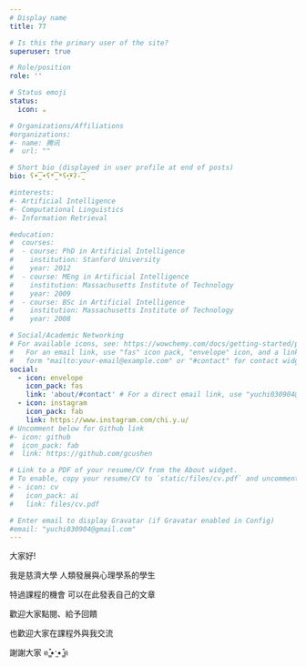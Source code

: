 ```yaml
---
# Display name
title: 77

# Is this the primary user of the site?
superuser: true

# Role/position
role: ''

# Status emoji
status:
  icon: ☕️

# Organizations/Affiliations
#organizations:
#- name: 腾讯
#  url: ""

# Short bio (displayed in user profile at end of posts)
bio: ʕ•̫͡•ʕ*̫͡*ʕ•͓͡•ʔ-̫͡

#interests:
#- Artificial Intelligence
#- Computational Linguistics
#- Information Retrieval

#education:
#  courses:
#  - course: PhD in Artificial Intelligence
#    institution: Stanford University
#    year: 2012
#  - course: MEng in Artificial Intelligence
#    institution: Massachusetts Institute of Technology
#    year: 2009
#  - course: BSc in Artificial Intelligence
#    institution: Massachusetts Institute of Technology
#    year: 2008

# Social/Academic Networking
# For available icons, see: https://wowchemy.com/docs/getting-started/page-builder/#icons
#   For an email link, use "fas" icon pack, "envelope" icon, and a link in the
#   form "mailto:your-email@example.com" or "#contact" for contact widget.
social:
  - icon: envelope
    icon_pack: fas
    link: 'about/#contact' # For a direct email link, use "yuchi030904@gmail.com".
  - icon: instagram
    icon_pack: fab
    link: https://www.instagram.com/chi.y.u/
# Uncomment below for Github link
#- icon: github
#  icon_pack: fab
#  link: https://github.com/gcushen

# Link to a PDF of your resume/CV from the About widget.
# To enable, copy your resume/CV to `static/files/cv.pdf` and uncomment the lines below.
# - icon: cv
#   icon_pack: ai
#   link: files/cv.pdf

# Enter email to display Gravatar (if Gravatar enabled in Config)
#email: "yuchi030904@gmail.com"
---
```


 大家好!

 我是慈濟大學 人類發展與心理學系的學生

 特過課程的機會 可以在此發表自己的文章

 歡迎大家點閱、給予回饋 
 
 也歡迎大家在課程外與我交流

 謝謝大家 ฅ ̳͒•ˑ̫• ̳͒ฅ



